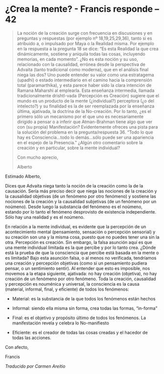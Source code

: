 # ¿Crea la mente? - Francis responde – 42

>La noción de la creación surge con frecuencia en discusiones y en preguntas y respuestas (por ejemplo nº 18,19,25,29,36), tanto si es atribuido a, o impulsado por Maya o la Realidad misma. Por ejemplo en la respuesta a la pregunta 18 se dice: “Es esta Realidad la que crea dinámicamente, sostiene y aniquila todas las cosas, incluyendo memorias, en cada momento”. ¿No es esta noción y su uso, relacionado con la causalidad, errónea desde la perspectiva de Advaita (tanto tradicional como moderna), que en el análisis final niega las dos? Uno puede entender su valor como una estratagema (upadhi) o estado intermediario en el camino hacia la comprensión total (paramarthika), y esta parece haber sido la clara intención de Ramana Maharshi al emplearla. Esta enseñanza intermedia, llamada tradicionalmente drishtl-vada (Percepción es Creación) sugiere que el mundo es un producto de la mente (¿individual?) perceptora (¿o del intelecto?) y su finalidad es la de ser reemplazada por la enseñanza última, ajativada, la doctrina de la No-creación. Por lo tanto, ¿es el primero sólo un mecanismo por el que uno es necesariamente dirigido a pensar o a inferir que Atman-Brahman tiene algo que ver con (su propia) Manifestación? Evidentemente ofreces una pista para la solución del problema en la pregunta/respuesta 36. “Todo lo que hay es Consciencia…todo lo demás…sólo puede ser una apariencia en el espejo de la Presencia.” ¿Algún otro comentario sobre la creación y en particular, sobre la mente individual?
>
>Con mucho aprecio,
>
>Alberto

Estimado Alberto,

Dices que Advaita niega tanto la noción de la creación como la de la causación. Sería más preciso decir que niega las nociones de la creación y la causalidad objetivas (de un fenómeno por otro fenómeno) y sostiene las nociones de la creación y la causalidad subjetivas (de un fenómeno por un noúmeno). Desde luego la substancia del fenómeno es el noúmeno, estando por lo tanto el fenómeno desprovisto de existencia independiente. Sólo hay una realidad y es el noúmeno.

En relación a la mente individual, es evidente que la percepción de un acontecimiento mental (pensamiento, sensación o percepción sensorial) y su creación son una y la misma cosa, puesto que no puedes tener una sin la otra. Percepción es creación. Sin embargo, la falsa asunción aquí es que una mente individual limitada es la que percibe y por lo tanto crea. ¿Dónde está la prueba de que la consciencia que percibe está basada en la mente o es limitada? Bajo esta asunción falsa, o al menos no verificada, tendríamos una creación y percepción objetivas (como si un pensamiento pudiera pensar, o un sentimiento sentir). Al entender que esto es imposible, nos movemos a la etapa siguiente, ajativada: no hay creación (objetiva), no hay creación de un fenómeno por otro fenómeno. Toda la creación, causalidad y percepción es nouménica y universal, la consciencia es la causa (material, informal, final, y eficiente) de todos los fenómenos:

* Material: es la substancia de la que todos los fenómenos están hechos

* Informal: siendo ella misma sin forma, crea todas las formas, “in-forma”

* Final: es el objetivo y propósito último de todos los fenómenos. La manifestación revela y celebra lo No-manifiesto

* Eficiente: es el creador de todas las cosas creadas y el hacedor de todas las acciones.

Con afecto,

Francis

_Traducido por Carmen Areitio_